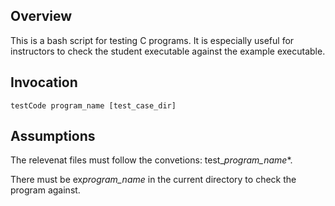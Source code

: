## Overview
This is a bash script for testing C programs.
It is especially useful for instructors to check the student executable against the example executable.

## Invocation
`testCode program_name [test_case_dir]`

## Assumptions
The relevenat files must follow the convetions: test_*program_name**. 

There must be ex*program_name* in the current directory to check the program against. 
